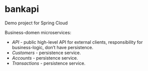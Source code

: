 # bankapi
Demo project for Spring Cloud

Business-domen microservices: 
* *API* - public high-level API for external clients, responsibility for business-logic, don’t have persistence.
* *Customers* - persistence service.
* *Accounts* - persistence service.
* *Transactions* - persistence service.
